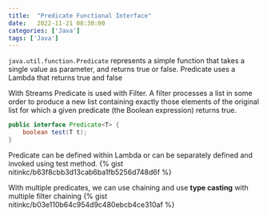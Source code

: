 ```yaml
---
title:  "Predicate Functional Interface"
date:   2022-11-21 08:30:00
categories: ['Java']
tags: ['Java']
---
```


`java.util.function.Predicate` represents a simple function that takes a single value as parameter, 
and returns true or false. Predicate uses a Lambda that returns true and false

With Streams Predicate is used with Filter. A filter processes a list in some order to produce a new list containing exactly those elements
of the original list for which a given predicate (the Boolean expression) returns true.


```java
public interface Predicate<T> {
    boolean test(T t);
}
```

Predicate can be defined within Lambda or can be separately defined and invoked using test method.
{% gist nitinkc/b63f8cbb3d13cab6ba1fb5256d748d6f %}

With multiple predicates, we can use chaining and use **type casting** with multiple filter chaining
{% gist nitinkc/b03e110b64c954d9c480ebcb4ce310af %}